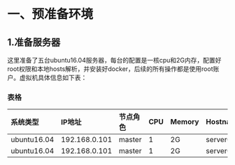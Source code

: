 # 一、预准备环境
## 1.准备服务器
这里准备了五台ubuntu16.04服务器，每台的配置是一核cpu和2G内存，配置好root权限和本地hosts解析，并安装好docker，后续的所有操作都是使用root账户。虚拟机具体信息如下表：
### 表格
| 系统类型 | IP地址 | 节点角色 | CPU | Memory | Hostname |
| :---------- | :------------ | :------ | :-- | :----- | :------- |
| ubuntu16.04 | 192.168.0.101 | master  |  1  |   2G   | server01 |
| ubuntu16.04 | 192.168.0.101 | master  |  1  |   2G   | server01 |
